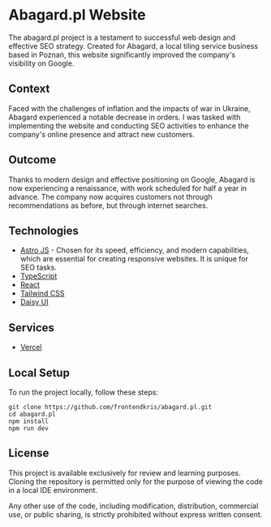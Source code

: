 # Abagard.pl Website
The abagard.pl project is a testament to successful web design and effective SEO strategy. Created for Abagard, a local tiling service business based in Poznań, this website significantly improved the company's visibility on Google.

## Context
Faced with the challenges of inflation and the impacts of war in Ukraine, Abagard experienced a notable decrease in orders. I was tasked with implementing the website and conducting SEO activities to enhance the company's online presence and attract new customers.

## Outcome
Thanks to modern design and effective positioning on Google, Abagard is now experiencing a renaissance, with work scheduled for half a year in advance. The company now acquires customers not through recommendations as before, but through internet searches.

## Technologies
- [Astro JS](https://astro.build) - Chosen for its speed, efficiency, and modern capabilities, which are essential for creating responsive websites. It is unique for SEO tasks.
- [TypeScript](https://www.typescriptlang.org/)
- [React](https://react.dev/)
- [Tailwind CSS](https://tailwindcss.com/)
- [Daisy UI](https://daisyui.com/)

## Services
- [Vercel](https://vercel.com)

## Local Setup
To run the project locally, follow these steps:

```
git clone https://github.com/frontendkris/abagard.pl.git
cd abagard.pl
npm install
npm run dev
```

## License
This project is available exclusively for review and learning purposes. Cloning the repository is permitted only for the purpose of viewing the code in a local IDE environment.

Any other use of the code, including modification, distribution, commercial use, or public sharing, is strictly prohibited without express written consent.
